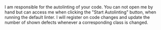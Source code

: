 I am responsible for the autolinting of your code. You can not open me by hand but can access me when clicking the "Start Autolinting" button, when running the default linter.
I will register on code changes and update the number of shown defects whenever a corresponding class is changed.